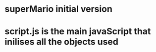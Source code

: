 # superMario initial version

# script.js is the main javaScript that inilises all the objects used 
